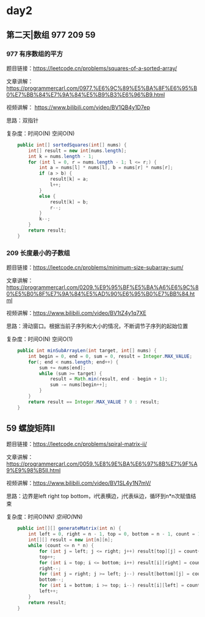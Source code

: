 # day2

## 第二天|数组 977 209 59

### 977 有序数组的平方
题目链接：https://leetcode.cn/problems/squares-of-a-sorted-array/

文章讲解：https://programmercarl.com/0977.%E6%9C%89%E5%BA%8F%E6%95%B0%E7%BB%84%E7%9A%84%E5%B9%B3%E6%96%B9.html

视频讲解： https://www.bilibili.com/video/BV1QB4y1D7ep 

思路：双指针

复杂度：时间O(N) 空间O(N)

```java
    public int[] sortedSquares(int[] nums) {
        int[] result = new int[nums.length];
        int k = nums.length - 1;
        for (int l = 0, r = nums.length - 1; l <= r;) {
            int a = nums[l] * nums[l], b = nums[r] * nums[r];
            if (a > b) {
                result[k] = a;
                l++;
            }
            else {
                result[k] = b;
                r--;
            }
            k--;
        }
        return result;
    }
```

### 209 长度最小的子数组
题目链接：https://leetcode.cn/problems/minimum-size-subarray-sum/

文章讲解：https://programmercarl.com/0209.%E9%95%BF%E5%BA%A6%E6%9C%80%E5%B0%8F%E7%9A%84%E5%AD%90%E6%95%B0%E7%BB%84.html

视频讲解：https://www.bilibili.com/video/BV1tZ4y1q7XE

思路：滑动窗口。根据当前子序列和大小的情况，不断调节子序列的起始位置

复杂度：时间O(N) 空间O(1) 
```java
    public int minSubArrayLen(int target, int[] nums) {
        int begin = 0, end = 0, sum = 0, result = Integer.MAX_VALUE;
        for(; end < nums.length; end++) {
            sum += nums[end];
            while (sum >= target) {
                result = Math.min(result, end - begin + 1);
                sum -= nums[begin++];
            }
        }
        return result == Integer.MAX_VALUE ? 0 : result;
    }
```

## 59 螺旋矩阵II
题目链接：https://leetcode.cn/problems/spiral-matrix-ii/

文章讲解：https://programmercarl.com/0059.%E8%9E%BA%E6%97%8B%E7%9F%A9%E9%98%B5II.html

视频讲解：https://www.bilibili.com/video/BV1SL4y1N7mV/

思路：边界是left right top bottom，i代表横边，j代表纵边，循环到n*n次赋值结束

复杂度：时间O(N*N) 空间O(N*N)
```java
    public int[][] generateMatrix(int n) {
        int left = 0, right = n - 1, top = 0, bottom = n - 1, count = 1;
        int[][] result = new int[n][n];
        while (count <= n * n) {
            for (int j = left; j <= right; j++) result[top][j] = count++;
            top++;
            for (int i = top; i <= bottom; i++) result[i][right] = count++;
            right--;
            for (int j = right; j >= left; j--) result[bottom][j] = count++;
            bottom--;
            for (int i = bottom; i >= top; i--) result[i][left] = count++;
            left++;
        }
        return result;
    }
```